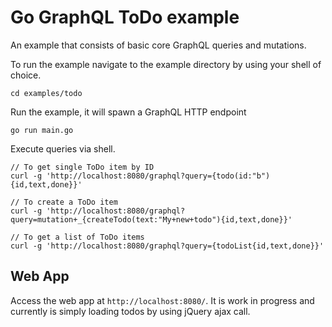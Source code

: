 # Go GraphQL ToDo example

An example that consists of basic core GraphQL queries and mutations.

To run the example navigate to the example directory by using your shell of choice.

```
cd examples/todo
```

Run the example, it will spawn a GraphQL HTTP endpoint

```
go run main.go
```

Execute queries via shell.

```
// To get single ToDo item by ID
curl -g 'http://localhost:8080/graphql?query={todo(id:"b"){id,text,done}}'

// To create a ToDo item
curl -g 'http://localhost:8080/graphql?query=mutation+_{createTodo(text:"My+new+todo"){id,text,done}}'

// To get a list of ToDo items
curl -g 'http://localhost:8080/graphql?query={todoList{id,text,done}}'
```

## Web App

Access the web app at `http://localhost:8080/`. It is work in progress and currently is simply loading todos by using jQuery ajax call.
